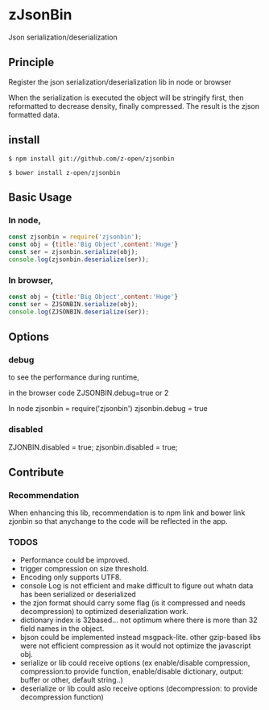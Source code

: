 # zJsonBin

Json serialization/deserialization


## Principle
  Register the json serialization/deserialization lib
  in node or browser
  
  When the serialization is executed the object will be stringify first, then reformatted to decrease density, finally compressed.
  The result is the zjson formatted data.
  
 ## install
 ```shell
$ npm install git://github.com/z-open/zjsonbin
```

```shell
$ bower install z-open/zjsonbin
```


 ## Basic Usage
  ### In node,
  ```javascript
  const zjsonbin = require('zjsonbin');
  const obj = {title:'Big Object',content:'Huge'}
  const ser = zjsonbin.serialize(obj);
  console.log(zjsonbin.deserialize(ser));
  ```
  ### In browser,
  ```javascript
  const obj = {title:'Big Object',content:'Huge'}
  const ser = ZJSONBIN.serialize(obj);
  console.log(ZJSONBIN.deserialize(ser));
  ```
  
 ## Options
 ### debug
   to see the performance during runtime,
   
  in the browser code
  ZJSONBIN.debug=true or 2
  
  In node
  zjsonbin = require('zjsonbin')
  zjsonbin.debug = true 
  
  ### disabled
  
  ZJONBIN.disabled = true;
  zjsonbin.disabled = true;
  

 ## Contribute
 ### Recommendation
 When enhancing this lib, recommendation
  is to npm link and bower link zjonbin
  so that anychange to the code will be reflected in the app.
  
 ### TODOS 
  - Performance could be improved.
  - trigger compression on size threshold.
  - Encoding only supports UTF8.
  - console Log is not efficient and make difficult to figure out whatn data has been serialized or deserialized
  - the zjon format should carry some flag (is it compressed and needs decompression) to optimized deserialization work.
  - dictionary index is 32based... not optimum where there is more than 32 field names in the object.
  - bjson could be implemented instead msgpack-lite. other gzip-based libs were not efficient compression as it would not optimize the javascript obj.
  - serialize or lib could receive options (ex  enable/disable compression,  compression:to provide function, enable/disable dictionary, output: buffer or other, default string..)
  - deserialize or lib could aslo receive options (decompression: to provide decompression function)
  
  


 
